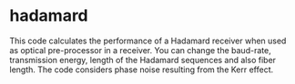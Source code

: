 # hadamard
This code calculates the performance of a Hadamard receiver when used as optical pre-processor in a receiver. You can change the baud-rate, transmission energy, length of the Hadamard sequences and also fiber length. The code considers phase noise resulting from the Kerr effect.
